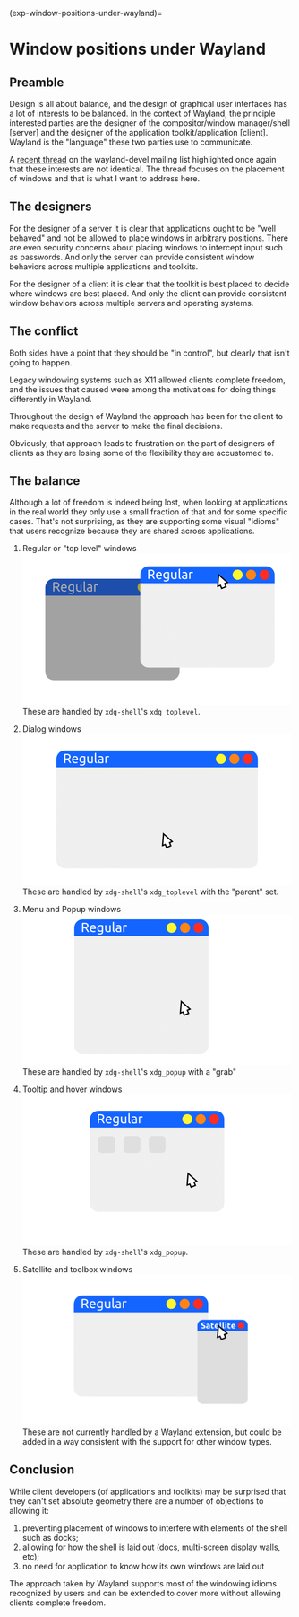 (exp-window-positions-under-wayland)=

# Window positions under Wayland

## Preamble

Design is all about balance, and the design of graphical user interfaces has a lot of interests to be balanced. In the context of Wayland, the principle interested parties are the designer of the compositor/window manager/shell [server] and the designer of the application toolkit/application [client]. Wayland is the "language" these two parties use to communicate.

A [recent thread](https://www.mail-archive.com/wayland-devel@lists.freedesktop.org/msg41597.html) on the wayland-devel mailing list highlighted once again that these interests are not identical. The thread focuses on the placement of windows and that is what I want to address here.

## The designers

For the designer of a server it is clear that applications ought to be "well behaved" and not be allowed to place windows in arbitrary positions. There are even security concerns about placing windows to intercept input such as passwords. And only the server can provide consistent window behaviors across multiple applications and toolkits.

For the designer of a client it is clear that the toolkit is best placed to decide where windows are best placed. And only the client can provide consistent window behaviors across multiple servers and operating systems.

## The conflict

Both sides have a point that they should be "in control", but clearly that isn't going to happen.

Legacy windowing systems such as X11 allowed clients complete freedom, and the issues that caused were among the motivations for doing things differently in Wayland.

Throughout the design of Wayland the approach has been for the client to make requests and the server to make the final decisions.

Obviously, that approach leads to frustration on the part of designers of clients as they are losing some of the flexibility they are accustomed to.

## The balance

Although a lot of freedom is indeed being lost, when looking at applications in the real world they only use a small fraction of that and for some specific cases. That's not surprising, as they are supporting some visual "idioms" that users recognize because they are shared across applications.

1. Regular or "top level" windows
   ![A GIF demonstrating the behavior of regular windows](regular_540p.gif)
   These are handled by `xdg-shell`'s `xdg_toplevel`.

1. Dialog windows
   ![A GIF demonstrating the behavior of dialog windows](dialog_540p.gif)
   These are handled by `xdg-shell`'s `xdg_toplevel` with the "parent" set.

1. Menu and Popup windows
   ![A GIF demonstrating the behavior of popup windows](popup_540p.gif)
   These are handled by `xdg-shell`'s `xdg_popup` with a "grab"

1. Tooltip and hover windows
   ![A GIF demonstrating the behavior of tooltip windows](tip_540p.gif)
   These are handled by `xdg-shell`'s `xdg_popup`.

1. Satellite and toolbox windows
   ![A GIF demonstrating the behavior of staellite windows](satellite_540p.gif)
   These are not currently handled by a Wayland extension, but could be added in a way consistent with the support for other window types.

## Conclusion

While client developers (of applications and toolkits) may be surprised that they can't set absolute geometry there are a number of objections to allowing it:

1. preventing placement of windows to interfere with elements of the shell such as docks;
1. allowing for how the shell is laid out (docs, multi-screen display walls, etc);
1. no need for application to know how its own windows are laid out

The approach taken by Wayland supports most of the windowing idioms recognized by users and can be extended to cover more without allowing clients complete freedom.
